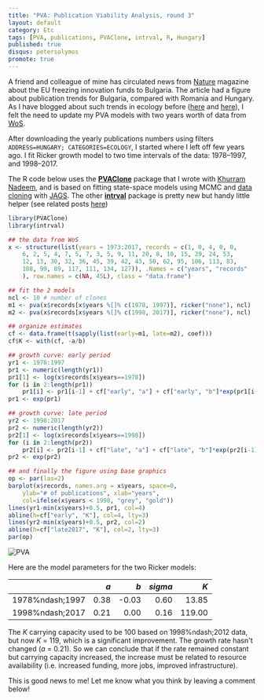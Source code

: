 ```yaml
---
title: "PVA: Publication Viability Analysis, round 3"
layout: default
category: Etc
tags: [PVA, publications, PVAClone, intrval, R, Hungary]
published: true
disqus: petersolymos
promote: true
---
```


A friend and colleague of mine<!--, [P&eacute;ter Bat&aacute;ry](https://sites.google.com/site/pbatary/)-->
has circulated news from [Nature](https://www.nature.com/articles/d41586-018-01374-x)
magazine about the EU freezing innovation funds to Bulgaria.
The article had a figure about publication trends for
Bulgaria, compared with Romania and Hungary.
As I have blogged about such trends in ecology before
([here](http://okologiablog.hu/node/219) and 
[here](http://peter.solymos.org/etc/2016/08/30/my-first-blog-post-was-a-guest-post.html)), 
I felt the need to update my PVA models
with two years worth of data from [WoS](https://webofknowledge.com/).

After downloading the yearly publications numbers
using filters `ADDRESS=HUNGARY; CATEGORIES=ECOLOGY`,
I started where I left off few years ago. I fit Ricker growth model
to two time intervals of the data: 1978&ndash;1997, and 1998&ndash;2017.

The R code below uses the [**PVAClone**]( https://CRAN.R-project.org/package=PVAClone) package
that I wrote with [Khurram Nadeem](https://www.researchgate.net/profile/Khurram_Nadeem),
and is based on fitting state-space models using 
MCMC and [data cloning](http://datacloning.org/) with [JAGS](http://mcmc-jags.sourceforge.net/).
The other [**intrval**](https://CRAN.R-project.org/package=interval) package is pretty new but handy little helper
(see related posts [here](http://peter.solymos.org/tags.html#intrval))

```R
library(PVAClone)
library(intrval)

## the data from WoS
x <- structure(list(years = 1973:2017, records = c(1, 0, 4, 0, 0,
    6, 2, 5, 4, 7, 5, 7, 3, 5, 9, 11, 20, 8, 10, 15, 29, 24, 53,
    12, 13, 30, 32, 36, 45, 39, 42, 43, 50, 62, 95, 106, 113, 83,
    108, 99, 89, 117, 111, 134, 127)), .Names = c("years", "records"
    ), row.names = c(NA, 45L), class = "data.frame")

## fit the 2 models
ncl <- 10 # number of clones
m1 <- pva(x$records[x$years %[]% c(1978, 1997)], ricker("none"), ncl)
m2 <- pva(x$records[x$years %[]% c(1998, 2017)], ricker("none"), ncl)

## organize estimates
cf <- data.frame(t(sapply(list(early=m1, late=m2), coef)))
cf$K <- with(cf, -a/b)

## growth curve: early period
yr1 <- 1978:1997
pr1 <- numeric(length(yr1))
pr1[1] <- log(x$records[x$years==1978])
for (i in 2:length(pr1))
    pr1[i] <- pr1[i-1] + cf["early", "a"] + cf["early", "b"]*exp(pr1[i-1])
pr1 <- exp(pr1)

## growth curve: late period
yr2 <- 1998:2017
pr2 <- numeric(length(yr2))
pr2[1] <- log(x$records[x$years==1998])
for (i in 2:length(pr2))
    pr2[i] <- pr2[i-1] + cf["late", "a"] + cf["late", "b"]*exp(pr2[i-1])
pr2 <- exp(pr2)

## and finally the figure using base graphics
op <- par(las=2)
barplot(x$records, names.arg = x$years, space=0,
    ylab="# of publications", xlab="years",
    col=ifelse(x$years < 1998, "grey", "gold"))
lines(yr1-min(x$years)+0.5, pr1, col=4)
abline(h=cf["early", "K"], col=4, lty=3)
lines(yr2-min(x$years)+0.5, pr2, col=2)
abline(h=cf["late2017", "K"], col=2, lty=3)
par(op)
```

<img src="{{ site.baseurl }}/images/2018/02/06/pva-3.png" class="img-responsive" alt="PVA">

Here are the model parameters for the two Ricker models:

|                |  *a*|  *b*| *sigma*|     *K*|
|:---------------|----:|-----:|------:|-------:|
|1978%ndash;1997 | 0.38| -0.03|   0.60|   13.85|
|1998%ndash;2017 | 0.21|  0.00|   0.16|  119.00|

The *K* carrying capacity used to be 100 based on 
1998%ndash;2012 data, but now *K* = 119, which is
a significant improvement. The growth rate
hasn't changed (*a* = 0.21).
So we can conclude that if the rate remained constant
but carrying capacity increased, the increase must be
related to resource availability
(i.e. increased funding, more jobs, improved infrastructure).

This is good news to me! Let me know what you think by leaving a comment below!
